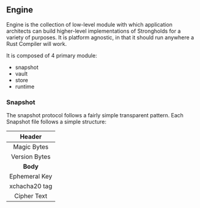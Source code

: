 ## Engine

Engine is the collection of low-level module with which application architects can build higher-level implementations of Strongholds for a variety of purposes. It is platform agnostic, in that it should run anywhere a Rust Compiler will work.

It is composed of 4 primary module:
- snapshot
- vault
- store
- runtime

### Snapshot

The snapshot protocol follows a fairly simple transparent pattern. Each Snapshot file follows a simple structure:

|  **Header**   |
| :-----------: |
|  Magic Bytes  |
| Version Bytes |
|   **Body**    |
| Ephemeral Key |
| xchacha20 tag |
|  Cipher Text  |
